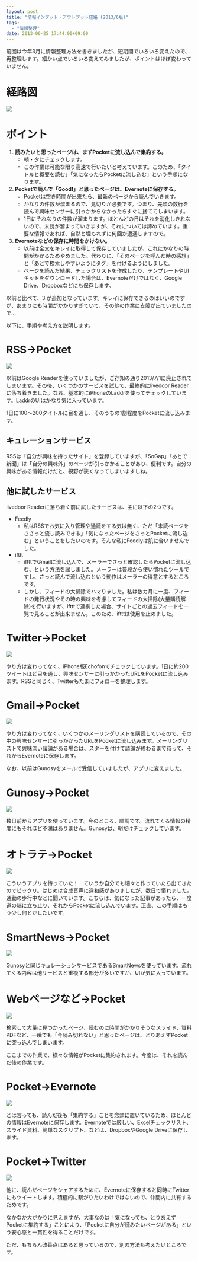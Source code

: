 ```yaml
---
layout: post
title: "情報インプット・アウトプット経路 (2013/6版)"
tags:
  - "情報整理"
date: 2013-06-25 17:44:00+09:00
---
```


前回は今年3月に情報整理方法を書きましたが、短期間でいろいろ変えたので、再整理します。細かい点でいろいろ変えてみましたが、ポイントはほぼ変わっていません。

# 経路図

![](https://docs.google.com/drawings/d/1cFH8gk8Lj_u4oKZ1Pfd1AflV0x6Urryd2ha7x9fXg3w/pub?w=987&amp;h=1003)

<!-- more -->

# ポイント

1. **読みたいと思ったページは、まずPocketに流し込んで集約する。**
    * 朝・夕にチェックします。
    * この作業は可能な限り高速で行いたいと考えています。このため、「タイトルと概要を読む」「気になったらPocketに流し込む」という手順になります。
2. **Pocketで読んで「Good!」と思ったページは、Evernoteに保存する。**
    * Pocketは空き時間が出来たら、最新のページから読んでいきます。
    * かなりの件数が溜まるので、見切りが必要です。つまり、先頭の数行を読んで興味センサーに引っかからなかったらすぐに捨ててしまいます。
    * 1日にそれなりの件数が溜まります。ほとんどの日はそれを消化しきれないので、未読が溜まっていきますが、それについては諦めています。重要な情報であれば、自然と埋もれずに何回か遭遇しますので。
3. **Evernoteなどの保存に時間をかけない。**
    * 以前は全文をキレイに取得して保存していましたが、これにかなりの時間がかかるためやめました。代わりに、「そのページを呼んだ時の感想」と「あとで検索しやすいようにタグ」を付けるようにしました。
    * ページを読んだ結果、チェックリストを作成したり、テンプレートやUIキットをダウンロードした場合は、Evernoteだけではなく、Google Drive、Dropboxなどにも保存します。

以前と比べて、3.が追加となっています。キレイに保存できるのはいいのですが、あまりにも時間がかかりすぎていて、その他の作業に支障が出ていましたので…

以下に、手順や考え方を説明します。

# RSS→Pocket

![](https://docs.google.com/drawings/d/1QU6CG5y5CYm1-dIBEy8WnB2UH9CytO0h7mIVxqz3B2Q/pub?w=201&amp;h=100)

以前はGoogle Readerを使っていましたが、ご存知の通り2013/7/1に廃止されてしまいます。その後、いくつかのサービスを試して、最終的にlivedoor Readerに落ち着きました。なお、基本的にiPhoneのLaddrを使ってチェックしています。LaddrのUIはかなり気に入っています。

1日に100～200タイトルに目を通し、そのうちの1割程度をPocketに流し込みます。

## キュレーションサービス

RSSは「自分が興味を持ったサイト」を登録していますが、「SoGap」「あとで新聞」は「自分の興味外」のページが引っかかることがあり、便利です。自分の興味がある情報だけだと、視野が狭くなってしまいますしね。

## 他に試したサービス

livedoor Readerに落ち着く前に試したサービスは、主に以下の2つです。

* Feedly
    * 私はRSSでお気に入り管理や通読をする気は無く、ただ「未読ページをささっと流し読みできる」「気になったページをさっとPocketに流し込む」ということをしたいのです。そんな私にFeedlyは肌に合いませんでした。
* ifttt
    * iftttでGmailに流し込んで、メーラーでさっと確認したらPocketに流し込む、という方法を試しました。メーラーは普段から使い慣れたツールですし、さっと読んで流し込むという動作はメーラーの得意とするところです。
    * しかし、フィードの大掃除でハマりました。私は数カ月に一度、フィードの発行状況やその時の興味を考慮してフィードの大掃除(大量購読解除)を行いますが、iftttで連携した場合、サイトごとの過去フィードを一覧で見ることが出来ません。このため、iftttは使用を止めました。

# Twitter→Pocket

![](https://docs.google.com/drawings/d/1K_T1aftz5J7XNFXlWi2UU-QUJxtHHICnpTY1wrD8bLQ/pub?w=201&amp;h=100)

やり方は変わってなく、iPhone版Echofonでチェックしています。1日に約200ツイートほど目を通し、興味センサーに引っかかったURLをPocketに流し込みます。RSSと同じく、Twitterもたまにフォローを整理します。

# Gmail→Pocket

![](https://docs.google.com/drawings/d/1AMWd81t3bBpJKxsEvzUbkwoqKGKOavfEIYOQz34RSak/pub?w=201&amp;h=100)

やり方は変わってなく、いくつかのメーリングリストを購読しているので、その中の興味センサーに引っかかったURLをPocketに流し込みます。メーリングリストで興味深い議論がある場合は、スターを付けて議論が終わるまで待って、それからEvernoteに保存します。

なお、以前はGunosyをメールで受信していましたが、アプリに変えました。

# Gunosy→Pocket

![](https://docs.google.com/drawings/d/1cCJ3580_UbaHDlKeriRwb0kbBMaPSrL22RG8a_YRMLg/pub?w=204&amp;h=100)

数日前からアプリを使っています。今のところ、順調です。流れてくる情報の精度にもそれほど不満はありません。Gunosyは、朝だけチェックしています。

# オトラテ→Pocket

![](https://docs.google.com/drawings/d/1BTTXxjL5YPNeYnkOTSu0rzotePd0z0UkLzeaEyalbSw/pub?w=204&amp;h=100)

こういうアプリを待っていた！　ていうか自分でも細々と作っていたら出てきたのでビックリ。はじめは合成音声に違和感がありましたが、数日で慣れました。通勤の歩行中などに聞いています。こちらは、気になった記事があったら、一度道の端に立ち止り、それからPocketに流し込んでいます。正直、この手順はもう少し何とかしたいです。

# SmartNews→Pocket

![](https://docs.google.com/drawings/d/16b5Jb-4Ce7dEOfTa7OupqN5mojHhFePtKHw7Sv7r-W8/pub?w=200&amp;h=100)

Gunosyと同じキュレーションサービスであるSmartNewsを使っています。流れてくる内容は他サービスと重複する部分が多いですが、UIが気に入っています。

# Webページなど→Pocket

![](https://docs.google.com/drawings/d/1gtxAkcwcx1ilO5jGMoDKVT-dZ0dbVs-6zy3s5zRgElU/pub?w=199&amp;h=100)

検索して大量に見つかったページ、読むのに時間がかかりそうなスライド、資料PDFなど、一瞬でも「今読み切れない」と思ったページは、とりあえずPocketに突っ込んでしまいます。

ここまでの作業で、様々な情報がPocketに集約されます。今度は、それを読んだ後の作業です。

# Pocket→Evernote

![](https://docs.google.com/drawings/d/1SWMExdEdoLMJU-cU34uHM1X6N_PsBKaZKuwzORg6piU/pub?w=199&amp;h=100)

とは言っても、読んだ後も「集約する」ことを念頭に置いているため、ほとんどの情報はEvernoteに保存します。Evernoteでは厳しい、Excelチェックリスト、スライド資料、簡単なスクリプト、などは、DropboxやGoogle Driveに保存します。

# Pocket→Twitter

![](https://docs.google.com/drawings/d/1uQP6gFj9PMK-iw1sYVvkkWEUTwt3sNYKAxz0WoVLlYE/pub?w=208&amp;h=100)

他に、読んだページをシェアするために、Evernoteに保存すると同時にTwitterにもツイートします。積極的に繋がりたいわけではないので、仲間内に共有するためです。

なかなか大がかりに見えますが、大事なのは「気になっても、とりあえずPocketに集約する」ことにより、「Pocketに自分が読みたいページがある」という安心感と一貫性を得ることだけです。

ただ、もちろん改善点はあると思っているので、別の方法も考えたいところです。
